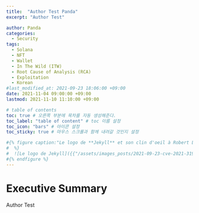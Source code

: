 ```yaml
---
title:  "Author Test Panda"
excerpt: "Author Test"

author: Panda
categories:
  - Security
tags:
  - Solana
  - NFT
  - Wallet
  - In The Wild (ITW) 
  - Root Cause of Analysis (RCA)
  - Exploitation
  - Korean
#last_modified_at: 2021-09-23 18:06:00 +09:00
date: 2021-11-04 09:00:00 +09:00
lastmod: 2021-11-10 11:10:00 +09:00

# table of contents
toc: true # 오른쪽 부분에 목차를 자동 생성해준다.
toc_label: "table of content" # toc 이름 설정
toc_icon: "bars" # 아이콘 설정
toc_sticky: true # 마우스 스크롤과 함께 내려갈 것인지 설정

#{% figure caption:"Le logo de **Jekyll** et son clin d'oeil à Robert Louis Stevenson"
#  %}
#  ![Le logo de Jekyll]({{"/assets/images_posts/2021-09-23-cve-2021-31956-part1/1.png"| #relative_url}})
#{% endfigure %}
---
```

# Executive Summary
Author Test